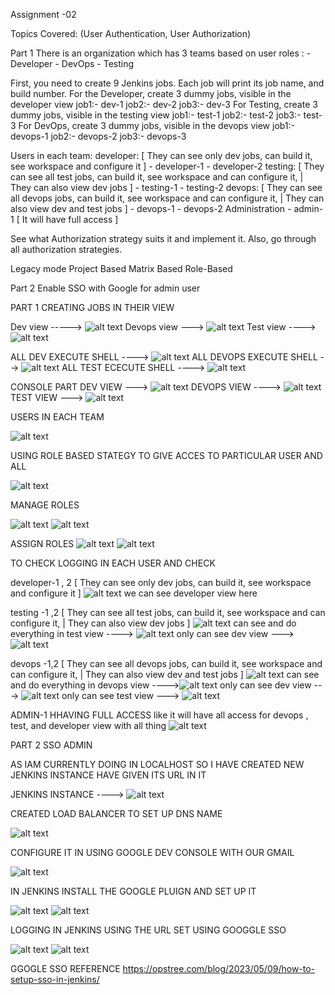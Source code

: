 Assignment -02

Topics Covered:  (User Authentication, User Authorization)

Part 1
There is an organization which has 3 teams based on user roles : 
            - Developer
            - DevOps
            - Testing
        
First, you need to create 9 Jenkins jobs. Each job will print its job name, and build number.
            For the Developer, create 3 dummy jobs, visible in the developer view
                job1:- dev-1
                job2:- dev-2
                job3:- dev-3
            For Testing, create 3 dummy jobs, visible in the testing view
                job1:- test-1
                job2:- test-2
                job3:- test-3
            For DevOps, create 3 dummy jobs, visible in the devops view
                job1:- devops-1
                job2:- devops-2
                job3:- devops-3

Users in each team: 
            developer: [ They can see only dev jobs, can build it, see workspace and configure it ]
                - developer-1 
                - developer-2 
            testing: [ They can see all test jobs, can build it, see workspace and can configure it, | They can also view dev jobs ]
                - testing-1 
                - testing-2 
            devops:  [ They can see all devops jobs, can build it, see workspace and can configure it, | They can also view dev and test jobs  ]
                - devops-1 
                - devops-2
            Administration
                -  admin-1 [ It will have full access ]        

See what Authorization strategy suits it and implement it.
Also, go through all authorization strategies.

Legacy mode
Project Based
Matrix Based
Role-Based

Part 2
Enable SSO with Google for admin user


PART 1 
CREATING JOBS IN THEIR VIEW

Dev view ----->  ![alt text](image.png)
Devops view ---> ![alt text](image-1.png)
Test view ----> ![alt text](image-2.png)

ALL DEV EXECUTE SHELL ----> ![alt text](image-3.png)
ALL DEVOPS EXECUTE SHELL --> ![alt text](image-4.png)
ALL TEST ECECUTE SHELL ----> ![alt text](image-5.png)

CONSOLE PART 
DEV VIEW ---> ![alt text](image-6.png)
DEVOPS VIEW ----> ![alt text](image-7.png)
TEST VIEW --->  ![alt text](image-8.png)

USERS IN EACH TEAM 

![alt text](image-9.png)

USING ROLE BASED STATEGY TO GIVE ACCES TO PARTICULAR USER AND ALL

![alt text](image-10.png)

MANAGE ROLES 

![alt text](image-11.png)
![alt text](image-12.png)

ASSIGN ROLES 
![alt text](image-13.png)
![alt text](image-14.png)

TO CHECK LOGGING IN EACH USER AND CHECK 

developer-1 , 2 
[ They can see only dev jobs, can build it, see workspace and configure it ]
![alt text](image-15.png) 
we can see developer view here

testing -1 ,2
[ They can see all test jobs, can build it, see workspace and can configure it, | They can also view dev jobs ]
![alt text](image-16.png)
can see and do everything in test view ----> ![alt text](image-17.png)
only can see dev view --->![alt text](image-18.png)

devops -1,2
[ They can see all devops jobs, can build it, see workspace and can configure it, | They can also view dev and test jobs  ]
![alt text](image-19.png)
can see and do everything in devops view ---->![alt text](image-20.png)
only can see dev view ---> ![alt text](image-21.png)
only can see test view ---> ![alt text](image-22.png)


ADMIN-1 HHAVING FULL ACCESS 
like it will have all access for devops , test, and developer view with all thing 
![alt text](image-23.png)


PART 2  SSO ADMIN 

AS IAM CURRENTLY DOING IN LOCALHOST SO I HAVE CREATED NEW JENKINS INSTANCE HAVE GIVEN ITS URL IN IT 
 
JENKINS INSTANCE ---->  ![alt text](image-24.png)

CREATED LOAD BALANCER TO SET UP DNS NAME 

![alt text](image-25.png)

CONFIGURE IT IN USING GOOGLE DEV CONSOLE WITH OUR GMAIL 

![alt text](image-26.png)

IN JENKINS INSTALL THE GOOGLE PLUIGN AND SET UP IT 

![alt text](image-27.png)
![alt text](image-28.png)

LOGGING IN JENKINS USING THE URL SET USING GOOGGLE SSO 

![alt text](image-29.png)
![alt text](image-30.png)


GGOGLE SSO REFERENCE 
https://opstree.com/blog/2023/05/09/how-to-setup-sso-in-jenkins/
